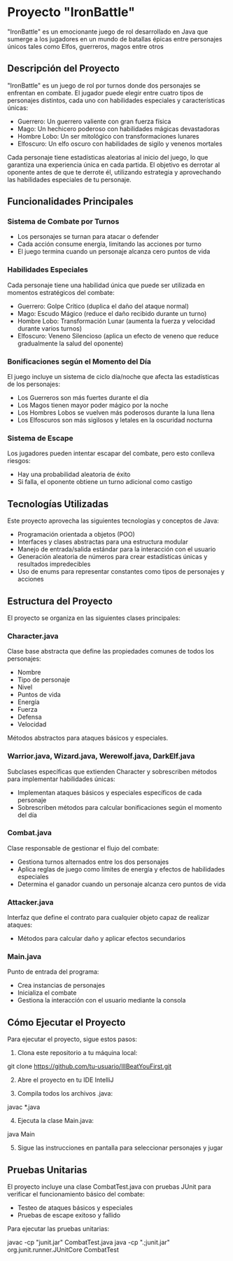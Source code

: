 # Proyecto "IronBattle"

"IronBattle" es un emocionante juego de rol desarrollado en Java que sumerge a los jugadores en un mundo de batallas épicas entre personajes únicos tales como Elfos, guerreros, magos entre otros

## Descripción del Proyecto

"IronBattle" es un juego de rol por turnos donde dos personajes se enfrentan en combate. El jugador puede elegir entre cuatro tipos de personajes distintos, cada uno con habilidades especiales y características únicas:

- Guerrero: Un guerrero valiente con gran fuerza física
- Mago: Un hechicero poderoso con habilidades mágicas devastadoras
- Hombre Lobo: Un ser mitológico con transformaciones lunares
- Elfoscuro: Un elfo oscuro con habilidades de sigilo y venenos mortales

Cada personaje tiene estadísticas aleatorias al inicio del juego, lo que garantiza una experiencia única en cada partida. El objetivo es derrotar al oponente antes de que te derrote él, utilizando estrategia y aprovechando las habilidades especiales de tu personaje.

## Funcionalidades Principales

### Sistema de Combate por Turnos

- Los personajes se turnan para atacar o defender
- Cada acción consume energía, limitando las acciones por turno
- El juego termina cuando un personaje alcanza cero puntos de vida

### Habilidades Especiales

Cada personaje tiene una habilidad única que puede ser utilizada en momentos estratégicos del combate:

- Guerrero: Golpe Crítico (duplica el daño del ataque normal)
- Mago: Escudo Mágico (reduce el daño recibido durante un turno)
- Hombre Lobo: Transformación Lunar (aumenta la fuerza y velocidad durante varios turnos)
- Elfoscuro: Veneno Silencioso (aplica un efecto de veneno que reduce gradualmente la salud del oponente)

### Bonificaciones según el Momento del Día

El juego incluye un sistema de ciclo día/noche que afecta las estadísticas de los personajes:

- Los Guerreros son más fuertes durante el día
- Los Magos tienen mayor poder mágico por la noche
- Los Hombres Lobos se vuelven más poderosos durante la luna llena
- Los Elfoscuros son más sigilosos y letales en la oscuridad nocturna

### Sistema de Escape

Los jugadores pueden intentar escapar del combate, pero esto conlleva riesgos:

- Hay una probabilidad aleatoria de éxito
- Si falla, el oponente obtiene un turno adicional como castigo

## Tecnologías Utilizadas

Este proyecto aprovecha las siguientes tecnologías y conceptos de Java:

- Programación orientada a objetos (POO)
- Interfaces y clases abstractas para una estructura modular
- Manejo de entrada/salida estándar para la interacción con el usuario
- Generación aleatoria de números para crear estadísticas únicas y resultados impredecibles
- Uso de enums para representar constantes como tipos de personajes y acciones

## Estructura del Proyecto

El proyecto se organiza en las siguientes clases principales:

### Character.java

Clase base abstracta que define las propiedades comunes de todos los personajes:

- Nombre
- Tipo de personaje
- Nivel
- Puntos de vida
- Energía
- Fuerza
- Defensa
- Velocidad

Métodos abstractos para ataques básicos y especiales.

### Warrior.java, Wizard.java, Werewolf.java, DarkElf.java

Subclases específicas que extienden Character y sobrescriben métodos para implementar habilidades únicas:

- Implementan ataques básicos y especiales específicos de cada personaje
- Sobrescriben métodos para calcular bonificaciones según el momento del día

### Combat.java

Clase responsable de gestionar el flujo del combate:

- Gestiona turnos alternados entre los dos personajes
- Aplica reglas de juego como límites de energía y efectos de habilidades especiales
- Determina el ganador cuando un personaje alcanza cero puntos de vida

### Attacker.java

Interfaz que define el contrato para cualquier objeto capaz de realizar ataques:

- Métodos para calcular daño y aplicar efectos secundarios

### Main.java

Punto de entrada del programa:

- Crea instancias de personajes
- Inicializa el combate
- Gestiona la interacción con el usuario mediante la consola

## Cómo Ejecutar el Proyecto

Para ejecutar el proyecto, sigue estos pasos:

1. Clona este repositorio a tu máquina local:

git clone https://github.com/tu-usuario/IllBeatYouFirst.git


2. Abre el proyecto en tu IDE IntelliJ  

3. Compila todos los archivos .java:

javac *.java

4. Ejecuta la clase Main.java:

java Main


5. Sigue las instrucciones en pantalla para seleccionar personajes y jugar

## Pruebas Unitarias

El proyecto incluye una clase CombatTest.java con pruebas JUnit para verificar el funcionamiento básico del combate:

- Testeo de ataques básicos y especiales
- Pruebas de escape exitoso y fallido

Para ejecutar las pruebas unitarias:

javac -cp "junit.jar" CombatTest.java java -cp ".;junit.jar" org.junit.runner.JUnitCore CombatTest


